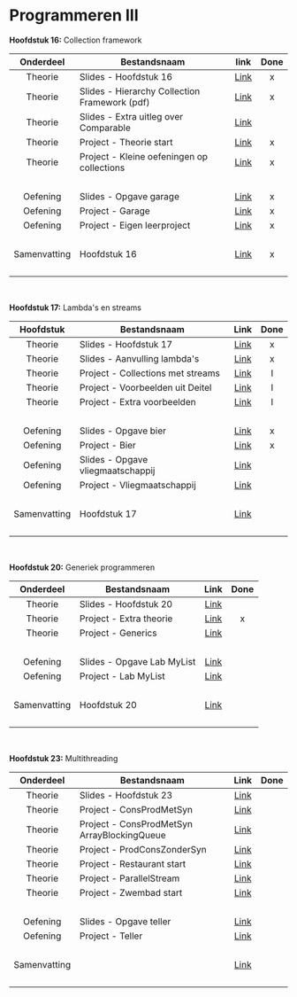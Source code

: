 # Programmeren III

**Hoofdstuk 16:** Collection framework

|  Onderdeel   | Bestandsnaam                                  |                             link                             | Done |
| :----------: | --------------------------------------------- | :----------------------------------------------------------: | :--: |
|   Theorie    | Slides - Hoofdstuk 16                         | [Link](https://chamilo.hogent.be/index.php?go=CourseViewer&application=Chamilo%5CApplication%5CWeblcms&course=38255&tool=Document&publication_category=243123&browser=Table&tool_action=Viewer&publication=1624820) |  x   |
|   Theorie    | Slides - Hierarchy Collection Framework (pdf) | [Link](https://chamilo.hogent.be/index.php?go=CourseViewer&application=Chamilo%5CApplication%5CWeblcms&course=38255&tool=Document&publication_category=243123&browser=Table&tool_action=Viewer&publication=1624860) |  x   |
|   Theorie    | Slides - Extra uitleg over Comparable         | [Link](https://chamilo.hogent.be/index.php?go=CourseViewer&application=Chamilo%5CApplication%5CWeblcms&course=38255&tool=Document&publication_category=243123&browser=Table&tool_action=Viewer&publication=1624885) |      |
|   Theorie    | Project - Theorie start                       | [Link](https://github.com/DeSmetElias/Programmeren_III/tree/master/Projecten/H16_T_Start) |  x   |
|   Theorie    | Project - Kleine oefeningen op collections    | [Link](https://github.com/DeSmetElias/Programmeren_III/tree/master/Projecten/H16_T_Collections) |  x   |
|     <br>     |                                               |                                                              |      |
|   Oefening   | Slides - Opgave garage                        | [Link](https://chamilo.hogent.be/index.php?go=CourseViewer&application=Chamilo%5CApplication%5CWeblcms&course=38255&tool=Document&publication_category=243124&browser=Table&tool_action=Viewer&publication=1624838) |  x   |
|   Oefening   | Project - Garage                              | [Link](https://github.com/DeSmetElias/Programmeren_III/tree/master/Projecten/H16_O_Garage) |  x   |
|   Oefening   | Project - Eigen leerproject                   | [Link](https://github.com/DeSmetElias/Programmeren_III/tree/master/Projecten/H16_E_Oefenen) |  x   |
|     <br>     |                                               |                                                              |      |
| Samenvatting | Hoofdstuk 16                                  | [Link](https://github.com/DeSmetElias/Programmeren_III/blob/master/Hoofdstukken/H16_Overzicht_Samenvatting.md) |  x   |
|     <br>     |                                               |                                                              |      |

<br>

**Hoofdstuk 17:** Lambda's en streams

|  Hoofdstuk   | Bestandsnaam                      |                             Link                             | Done |
| :----------: | --------------------------------- | :----------------------------------------------------------: | :--: |
|   Theorie    | Slides - Hoofdstuk 17             | [Link](https://chamilo.hogent.be/index.php?go=CourseViewer&application=Chamilo%5CApplication%5CWeblcms&course=38255&tool=Document&publication_category=243125&browser=Table&tool_action=Viewer&publication=1624826) |  x   |
|   Theorie    | Slides - Aanvulling lambda's      | [Link](https://chamilo.hogent.be/index.php?go=CourseViewer&application=Chamilo%5CApplication%5CWeblcms&course=38255&tool=Document&publication_category=243125&browser=Table&tool_action=Viewer&publication=1624892) |  x   |
|   Theorie    | Project - Collections met streams | [Link](https://github.com/DeSmetElias/Programmeren_III/tree/master/Projecten/H17_T_Collections) |  I   |
|   Theorie    | Project - Voorbeelden uit Deitel  | [Link](https://github.com/DeSmetElias/Programmeren_III/tree/master/Projecten/H17_T_VoorbeeldenDeitel) |  I   |
|   Theorie    | Project - Extra voorbeelden       | [Link](https://github.com/DeSmetElias/Programmeren_III/tree/master/Projecten/H17_T_VoorbeeldenDeitel) |  I   |
|     <br>     |                                   |                                                              |      |
|   Oefening   | Slides - Opgave bier              | [Link](https://chamilo.hogent.be/index.php?go=CourseViewer&application=Chamilo%5CApplication%5CWeblcms&course=38255&tool=Document&publication_category=243126&browser=Table&tool_action=Viewer&publication=1624848) |  x   |
|   Oefening   | Project - Bier                    | [Link](https://github.com/DeSmetElias/Programmeren_III/tree/master/Projecten/H17_O_Bier) |  x   |
|   Oefening   | Slides - Opgave vliegmaatschappij | [Link](https://chamilo.hogent.be/index.php?go=CourseViewer&application=Chamilo%5CApplication%5CWeblcms&course=38255&tool=Document&publication_category=243126&browser=Table&tool_action=Viewer&publication=1634613) |      |
|   Oefening   | Project - Vliegmaatschappij       | [Link](https://github.com/DeSmetElias/Programmeren_III/tree/master/Projecten/H17_O_Vliegmaatschappij) |      |
|     <br>     |                                   |                                                              |      |
| Samenvatting | Hoofdstuk 17                      | [Link](https://github.com/DeSmetElias/Programmeren_III/blob/master/Hoofdstukken/H17_Overzicht_Samenvatting.md) |      |
|     <br>     |                                   |                                                              |      |

<br>

**Hoofdstuk 20:** Generiek programmeren

|  Onderdeel   | Bestandsnaam               |                             Link                             | Done |
| :----------: | -------------------------- | :----------------------------------------------------------: | :--: |
|   Theorie    | Slides - Hoofdstuk 20      | [Link](https://chamilo.hogent.be/index.php?go=CourseViewer&application=Chamilo%5CApplication%5CWeblcms&course=38255&tool=Document&publication_category=243127&browser=Table&tool_action=Viewer&publication=1624847) |      |
|   Theorie    | Project - Extra theorie    | [Link](https://github.com/DeSmetElias/Programmeren_III/tree/master/Projecten/H20_T_ExtraTheorie) |  x   |
|   Theorie    | Project - Generics         | [Link](https://github.com/DeSmetElias/Programmeren_III/tree/master/Projecten/H20_T_Generics) |      |
|     <br>     |                            |                                                              |      |
|   Oefening   | Slides - Opgave Lab MyList | [Link](https://chamilo.hogent.be/index.php?go=CourseViewer&application=Chamilo%5CApplication%5CWeblcms&course=38255&tool=Document&publication_category=243128&browser=Table&tool_action=Viewer&publication=1624846) |      |
|   Oefening   | Project - Lab MyList       | [Link](https://github.com/DeSmetElias/Programmeren_III/tree/master/Projecten/H20_O_Lab_DAT_Mylist) |      |
|     <br>     |                            |                                                              |      |
| Samenvatting | Hoofdstuk 20               | [Link](https://github.com/DeSmetElias/Programmeren_III/blob/master/Hoofdstukken/H20_Overzicht_Samenvatting.md) |      |
|     <br>     |                            |                                                              |      |

<br>

**Hoofdstuk 23:** Multithreading

|  Onderdeel   | Bestandsnaam                                |                             Link                             | Done |
| :----------: | ------------------------------------------- | :----------------------------------------------------------: | :--: |
|   Theorie    | Slides - Hoofdstuk 23                       | [Link](https://chamilo.hogent.be/index.php?go=CourseViewer&application=Chamilo%5CApplication%5CWeblcms&course=38255&tool=Document&publication_category=243132&browser=Table&tool_action=Viewer&publication=1624845) |      |
|   Theorie    | Project - ConsProdMetSyn                    | [Link](https://github.com/DeSmetElias/Programmeren_III/tree/master/Projecten/H23_T_ConsProdMetSyn) |      |
|   Theorie    | Project - ConsProdMetSyn ArrayBlockingQueue | [Link](https://github.com/DeSmetElias/Programmeren_III/tree/master/Projecten/H23_T_ConsProdMetSyn_ArrayBlockingQueue) |      |
|   Theorie    | Project - ProdConsZonderSyn                 | [Link](https://github.com/DeSmetElias/Programmeren_III/tree/master/Projecten/H23_T_ProdConsZonderSyn) |      |
|   Theorie    | Project - Restaurant start                  | [Link](https://github.com/DeSmetElias/Programmeren_III/tree/master/Projecten/H23_T_Restaurant_Start) |      |
|   Theorie    | Project - ParallelStream                    | [Link](https://github.com/DeSmetElias/Programmeren_III/tree/master/Projecten/H23_T_VoorbeeldSlides_ParallelStream) |      |
|   Theorie    | Project - Zwembad start                     | [Link](https://github.com/DeSmetElias/Programmeren_III/tree/master/Projecten/H23_T_Zwembad_Start) |      |
|     <br>     |                                             |                                                              |      |
|   Oefening   | Slides - Opgave teller                      | [Link](https://chamilo.hogent.be/index.php?go=CourseViewer&application=Chamilo%5CApplication%5CWeblcms&course=38255&tool=Document&publication_category=243133&browser=Table&tool_action=Viewer&publication=1624829) |      |
|   Oefening   | Project - Teller                            | [Link](https://github.com/DeSmetElias/Programmeren_III/tree/master/Projecten/H23_O_lab_Teller_start) |      |
|     <br>     |                                             |                                                              |      |
| Samenvatting |                                             | [Link](https://github.com/DeSmetElias/Programmeren_III/blob/master/Hoofdstukken/H23_Overzicht_Samenvatting.md) |      |
|     <br>     |                                             |                                                              |      |